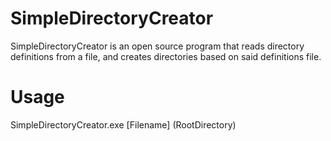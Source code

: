 # SimpleDirectoryCreator
SimpleDirectoryCreator is an open source program that reads directory definitions from a file, and creates directories based on said definitions file.

# Usage
SimpleDirectoryCreator.exe [Filename] (RootDirectory)
